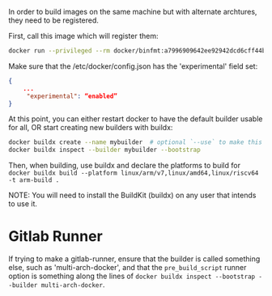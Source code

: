In order to build images on the same machine but with alternate archtures, they need to be registered.

First, call this image which will register them:
```sh
docker run --privileged --rm docker/binfmt:a7996909642ee92942dcd6cff44b9b95f08dad64
```

Make sure that the /etc/docker/config.json has the 'experimental' field set:
```json
{
    ...
     "experimental": “enabled”
}
```


At this point, you can either restart docker to have the default builder usable for all, OR start creating new builders with buildx:
```sh
docker buildx create --name mybuilder  # optional `--use` to make this builder the new default
docker buildx inspect --builder mybuilder --bootstrap
```

Then, when building, use buildx and declare the platforms to build for `docker buildx build --platform linux/arm/v7,linux/amd64,linux/riscv64 -t arm-build .`

NOTE: You will need to install the BuildKit (buildx) on any user that intends to use it.

# Gitlab Runner

If trying to make a gitlab-runner, ensure that the builder is called something else, such as 'multi-arch-docker', and that the `pre_build_script` runner option is something along the lines of `docker buildx inspect --bootstrap --builder multi-arch-docker`.